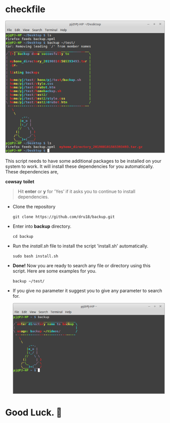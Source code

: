 # checkfile

  ![checkfiler.png](https://github.com/dru18/backup/blob/master/screenshots/backupdone.png)

This script needs to have some additional packages to be installed on your system to work. It will install these dependencies for you automatically. These dependencies are,

 **cowsay**
 **toilet**

> Hit **enter** or **y** for 'Yes' if it asks you to continue to install dependencies.

- Clone the repository

  `git clone https://github.com/dru18/backup.git`

- Enter into **backup** directory.

  `cd backup`

- Run the *install.sh* file to install the script 'install.sh' automatically.

  `sudo bash install.sh`

- **Done!** Now you are ready to search any file or directory using this script. Here are some examples for you.

  `backup ~/test/`


- If you give no parameter it suggest you to give any parameter to search for.

  ![screenshot](https://github.com/dru18/backup/blob/master/screenshots/backupnone.png)

# Good Luck. :penguin:
